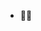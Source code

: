 
- 💞️👀

<!---
Anetka157/Anetka157 is a ✨ special ✨ repository because its `README.md` (this file) appears on your GitHub profile.
You can click the Preview link to take a look at your changes.
--->

